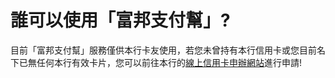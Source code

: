 # 誰可以使用「富邦支付幫」?

目前「富邦支付幫」服務僅供本行卡友使用，若您未曾持有本行信用卡或您目前名下已無任何本行有效卡片，您可以前往本行的[線上信用卡申辦網站](https://www.fubon.com/bank/creditcard/apply/index.htm?ch=masterpass)進行申請!
